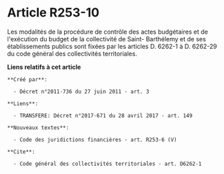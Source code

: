 # Article R253-10

Les modalités de la procédure de contrôle des actes budgétaires et de l'exécution du budget de la collectivité de Saint-
Barthélemy et de ses établissements publics sont fixées par les articles D. 6262-1 à D. 6262-29 du code général des
collectivités territoriales.

**Liens relatifs à cet article**

	**Créé par**:

	  - Décret n°2011-736 du 27 juin 2011 - art. 3

	**Liens**:

	  - TRANSFERE: Décret n°2017-671 du 28 avril 2017 - art. 149

	**Nouveaux textes**:

	  - Code des juridictions financières - art. R253-6 (V)

	**Cite**:

	  - Code général des collectivités territoriales - art. D6262-1
